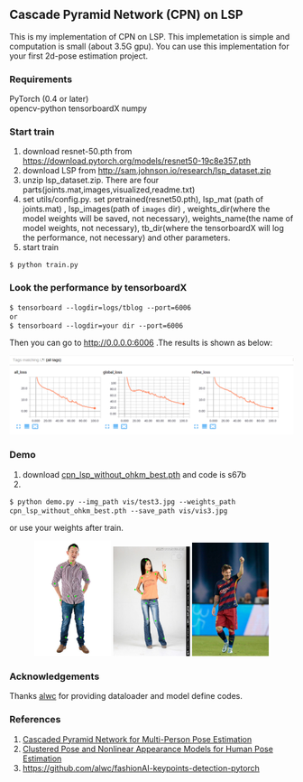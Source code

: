 ## Cascade Pyramid Network (CPN) on LSP
This is my implementation of CPN on LSP. This implemetation is simple and computation is small (about 3.5G gpu). You can use this implementation for your first 2d-pose estimation project.

### Requirements
PyTorch (0.4 or later)  
opencv-python
tensorboardX
numpy

### Start train
1. download resnet-50.pth from https://download.pytorch.org/models/resnet50-19c8e357.pth
2. download LSP from http://sam.johnson.io/research/lsp_dataset.zip
3. unzip lsp_dataset.zip. There are four parts(joints.mat,images,visualized,readme.txt)
4. set utils/config.py. set pretrained(resnet50.pth), lsp_mat (path of joints.mat) , lsp_images(path of `images` dir) , weights_dir(where the model weights will be saved, not necessary), weights_name(the name of model weights, not necessary), tb_dir(where the tensorboardX will log the performance, not necessary) and other parameters.
5. start train
```
$ python train.py
```
### Look the performance by tensorboardX
```
$ tensorboard --logdir=logs/tblog --port=6006
or
$ tensorboard --logdir=your dir --port=6006
```
Then you can go to http://0.0.0.0:6006 .The results is shown as below:
<div align="center">
  <img src="vis/logs.png" 
  alt="tb">
</div>

### Demo
1. download [cpn_lsp_without_ohkm_best.pth](https://pan.baidu.com/s/1sOY7OH03xdz_UHBstNYyWgs67b) and code is s67b
2.
```
$ python demo.py --img_path vis/test3.jpg --weights_path cpn_lsp_without_ohkm_best.pth --save_path vis/vis3.jpg
```
or use your weights after train.
<div align="center">
    <img src="vis/vis1.jpg" alt="vis1" width=27%>
    <img src="vis/vis2.jpg" alt="vis2" width=27%>
    <img src="vis/vis3.jpg" alt="vis3" width=27%>
</div>

### Acknowledgements  
Thanks [alwc](https://github.com/alwc/fashionAI-keypoints-detection-pytorch) for providing dataloader and model define codes.

### References  
1. [Cascaded Pyramid Network for Multi-Person Pose Estimation](https://arxiv.org/abs/1711.07319)
2. [Clustered Pose and Nonlinear Appearance Models for Human Pose Estimation](http://sam.johnson.io/research/publications/johnson10bmvc.pdf)
3. https://github.com/alwc/fashionAI-keypoints-detection-pytorch